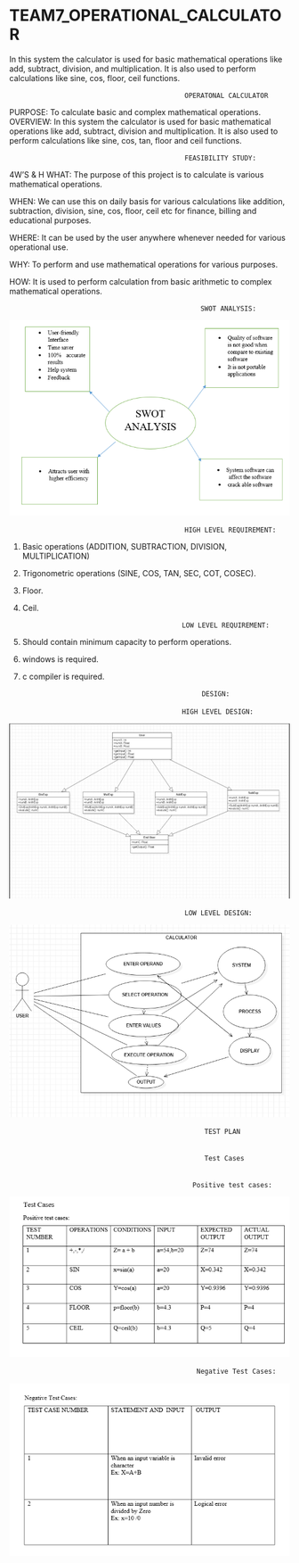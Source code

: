 #  TEAM7_OPERATIONAL_CALCULATOR
In this system the calculator is used for basic mathematical operations like add, subtract, division, and multiplication. It is also used to perform calculations like sine, cos, floor, ceil functions.

                                                OPERATONAL CALCULATOR

PURPOSE: To calculate basic and complex mathematical operations.
OVERVIEW: In this system the calculator is used for basic mathematical operations like add, subtract, division and multiplication. It is also used to perform calculations like sine, cos, tan, floor and ceil functions.
                                                
                                                FEASIBILITY STUDY:
4W’S & H
WHAT:
The purpose of this project is to calculate is various mathematical operations.

WHEN:
We can use this on daily basis for various calculations like addition, subtraction, division, sine, cos, floor, ceil etc for finance, billing and educational purposes.

WHERE:
It can be used by the user anywhere whenever needed for various operational use.

WHY:
To perform and use mathematical operations for various purposes.

HOW:
It is used to perform calculation from basic arithmetic to complex mathematical operations. 

                                                    
                                                    SWOT ANALYSIS:

![Alt Text](https://github.com/vishalroshanJ/TEAM7_OPERATIONAL_CALCULATOR/blob/main/swot.PNG)

                                                
                                                
                                                HIGH LEVEL REQUIREMENT:
1)	Basic operations (ADDITION, SUBTRACTION, DIVISION, MULTIPLICATION)
2)	Trigonometric operations (SINE, COS, TAN, SEC, COT, COSEC).
3)	Floor.
4)	Ceil.

                                                
                                                LOW LEVEL REQUIREMENT:
1)	Should contain minimum capacity to perform operations.
2)	windows is required.
3)	c compiler is required.           

                                                     
                                                     DESIGN:
                                                
                                                HIGH LEVEL DESIGN:
 
![Alt Text](https://github.com/vishalroshanJ/TEAM7_OPERATIONAL_CALCULATOR/blob/main/highlevel.PNG)

                                                
                                                LOW LEVEL DESIGN:

![Alt Text](https://github.com/vishalroshanJ/TEAM7_OPERATIONAL_CALCULATOR/blob/main/lowlevel.png)
 
                                                     
                                                     TEST PLAN  

                                                     
                                                     Test Cases

                                                  
                                                  Positive test cases:

![Alt Text](https://github.com/vishalroshanJ/TEAM7_OPERATIONAL_CALCULATOR/blob/main/positive.PNG)


                                                   Negative Test Cases:

![Alt Text](https://github.com/vishalroshanJ/TEAM7_OPERATIONAL_CALCULATOR/blob/main/negative.PNG)


